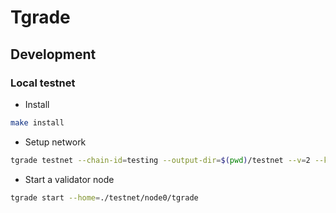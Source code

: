 # Tgrade


## Development


### Local testnet
* Install
```sh
make install
```
* Setup network
```sh
tgrade testnet --chain-id=testing --output-dir=$(pwd)/testnet --v=2 --keyring-backend=test --commit-timeout=1500ms --minimum-gas-prices=""
```
* Start a validator node
```sh
tgrade start --home=./testnet/node0/tgrade
```